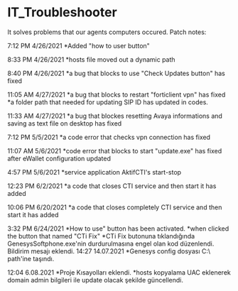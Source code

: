 # IT_Troubleshooter

It solves problems that our agents computers occured. Patch notes:

7:12 PM 4/26/2021
	*Added "how to user button"

8:33 PM 4/26/2021
	*hosts file moved out a dynamic path

8:40 PM 4/26/2021
	*a bug that blocks to use "Check Updates button" has fixed

11:05 AM 4/27/2021
	*a bug that blocks to restart "forticlient vpn" has fixed
  *a folder path that needed for updating SIP ID has updated in codes.

11:33 AM 4/27/2021
	*a bug that blockes resetting Avaya informations and saving as text file on desktop has fixed
 
7:12 PM 5/5/2021
	*a code error that checks vpn connection has fixed

11:07 AM 5/6/2021
	*code error that blocks to start "update.exe" has fixed after eWallet configuration updated 

4:57 PM 5/6/2021
	*service application AktifCTI's start-stop 

12:23 PM 6/2/2021
	*a code that closes CTI service and then start it has added

10:06 PM 6/20/2021
	*a code that closes completely CTI service and then start it has added

3:32 PM 6/24/2021
  *How to use" button has been activated.
  *when clicked the button that named "CTi Fix" 
	*CTi Fix butonuna tıklandığında GenesysSoftphone.exe'nin durdurulmasına engel olan kod düzenlendi. Bildirim mesajı eklendi.
14:27 14.07.2021
	*Genesys config dosyası C:\ path'ine taşındı.
	
12:04 6.08.2021
	*Proje Kısayolları eklendi.
	*hosts kopyalama UAC eklenerek domain admin bilgileri ile update olacak şekilde güncellendi.
